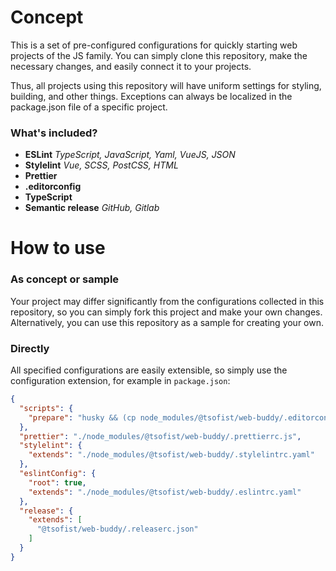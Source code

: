 # Concept
This is a set of pre-configured configurations for quickly starting web projects of the JS family.
You can simply clone this repository, make the necessary changes, and easily connect it to your projects.

Thus, all projects using this repository will have uniform settings for styling, building, and other things.
Exceptions can always be localized in the package.json file of a specific project.

### What's included?
* **ESLint** _TypeScript, JavaScript, Yaml, VueJS, JSON_
* **Stylelint** _Vue, SCSS, PostCSS, HTML_
* **Prettier**
* **.editorconfig**
* **TypeScript**
* **Semantic release** _GitHub, Gitlab_

# How to use

### As concept or sample
Your project may differ significantly from the configurations collected in this repository, so you can simply fork this project and make your own changes. Alternatively, you can use this repository as a sample for creating your own.

### Directly
All specified configurations are easily extensible, so simply use the configuration extension, for example in `package.json`:

```json
{
  "scripts": {
    "prepare": "husky && (cp node_modules/@tsofist/web-buddy/.editorconfig \"$INIT_CWD\" || true)"
  },
  "prettier": "./node_modules/@tsofist/web-buddy/.prettierrc.js",
  "stylelint": {
    "extends": "./node_modules/@tsofist/web-buddy/.stylelintrc.yaml"
  },
  "eslintConfig": {
    "root": true,
    "extends": "./node_modules/@tsofist/web-buddy/.eslintrc.yaml"
  },
  "release": {
    "extends": [
      "@tsofist/web-buddy/.releaserc.json"
    ]
  }
}
```
